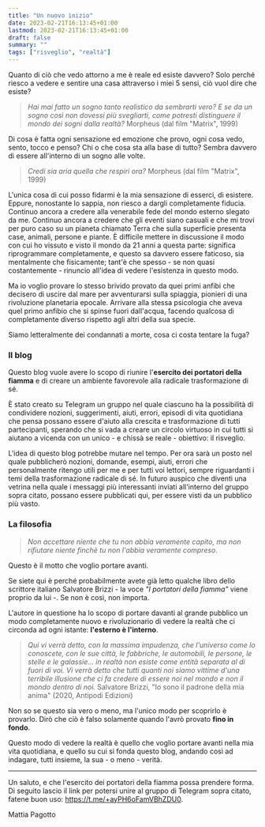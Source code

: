 ```yaml
---
title: "Un nuovo inizio"
date: 2023-02-21T16:13:45+01:00
lastmod: 2023-02-21T16:13:45+01:00
draft: false
summary: ""
tags: ["risveglio", "realtà"]
---
```


Quanto di ciò che vedo attorno a me è reale ed esiste davvero? Solo perché riesco a vedere e sentire una casa attraverso i miei 5 sensi, ciò vuol dire che esiste?

> _Hai mai fatto un sogno tanto realistico da sembrarti vero? E se da un sogno così non dovessi più svegliarti, come potresti distinguere il mondo dei sogni dalla realtà?_ Morpheus (dal film "Matrix", 1999)

Di cosa è fatta ogni sensazione ed emozione che provo, ogni cosa vedo, sento, tocco e penso? Chi o che cosa sta alla base di tutto? Sembra davvero di essere all'interno di un sogno alle volte.

> _Credi sia aria quella che respiri ora?_ Morpheus (dal film "Matrix", 1999)

L'unica cosa di cui posso fidarmi è la mia sensazione di esserci, di esistere. Eppure, nonostante lo sappia, non riesco a dargli completamente fiducia. Continuo ancora a credere alla venerabile fede del mondo esterno slegato da me. Continuo ancora a credere che gli eventi siano casuali e che mi trovi per puro caso su un pianeta chiamato Terra che sulla superficie presenta case, animali, persone e piante. È difficile mettere in discussione il modo con cui ho vissuto e visto il mondo da 21 anni a questa parte: significa riprogrammare completamente, e questo sa davvero essere faticoso, sia mentalmente che fisicamente; tant'è che spesso - se non quasi costantemente - rinuncio all'idea di vedere l'esistenza in questo modo.

Ma io voglio provare lo stesso brivido provato da quei primi anfibi che decisero di uscire dal mare per avventurarsi sulla spiaggia, pionieri di una rivoluzione planetaria epocale. Arrivare alla stessa psicologia che aveva quel primo anfibio che si spinse fuori dall'acqua, facendo qualcosa di completamente diverso rispetto agli altri della sua specie.

Siamo letteralmente dei condannati a morte, cosa ci costa tentare la fuga?

### Il blog

Questo blog vuole avere lo scopo di riunire l'**esercito dei portatori della fiamma** e di creare un ambiente favorevole alla radicale trasformazione di sé.

È stato creato su Telegram un gruppo nel quale ciascuno ha la possibilità di condividere nozioni, suggerimenti, aiuti, errori, episodi di vita quotidiana che pensa possano essere d'aiuto alla crescita e trasformazione di tutti partecipanti, sperando che si vada a creare un circolo virtuoso in cui tutti si aiutano a vicenda con un unico - e chissà se reale - obiettivo: il risveglio.

L'idea di questo blog potrebbe mutare nel tempo. Per ora sarà un posto nel quale pubblicherò nozioni, domande, esempi, aiuti, errori che personalmente ritengo utili per me e per tutti voi lettori, sempre riguardanti i temi della trasformazione radicale di sé. In futuro auspico che diventi una vetrina nella quale i messaggi più interessanti inviati all'interno del gruppo sopra citato, possano essere pubblicati qui, per essere visti da un pubblico più vasto.

### La filosofia

> _Non accettare niente che tu non abbia veramente capito, ma non rifiutare niente finchè tu non l'abbia veramente compreso._

Questo è il motto che voglio portare avanti.

Se siete qui è perché probabilmente avete già letto qualche libro dello scrittore italiano Salvatore Brizzi - la voce _"I portatori della fiamma"_ viene proprio da lui -. Se non è così, non importa.

L'autore in questione ha lo scopo di portare davanti al grande pubblico un modo completamente nuovo e rivoluzionario di vedere la realtà che ci circonda ad ogni istante: **l'esterno è l'interno**.

> _Qui vi verrà detto, con la massima impudenza, che l'universo come lo conoscete, con le sue città, le fabbriche, le automobili, le persone, le stelle e le galassie... in realtà non esiste come entità separata al di fuori di voi. Vi verrà detto che tutti quanti noi siamo vittime d'una terribile illusione che ci fa credere di essere noi nel mondo e non il mondo dentro di noi._ Salvatore Brizzi, "Io sono il padrone della mia anima" (2020, Antipodi Edizioni)

Non so se questo sia vero o meno, ma l'unico modo per scoprirlo è provarlo. Dirò che ciò è falso solamente quando l'avrò provato **fino in fondo**.

Questo modo di vedere la realtà è quello che voglio portare avanti nella mia vita quotidiana, e quello su cui si fonda questo blog, andando così ad indagare, tutti insieme, la sua - o meno - verità.

---

Un saluto, e che l'esercito dei portatori della fiamma possa prendere forma. Di seguito lascio il link per potersi unire al gruppo di Telegram sopra citato, fatene buon uso: https://t.me/+ayPH6oFamVBhZDU0.

Mattia Pagotto
